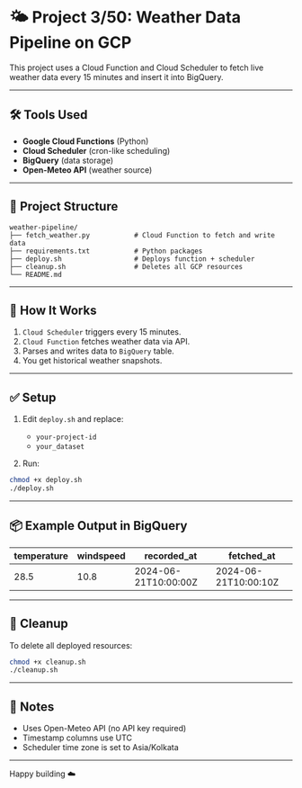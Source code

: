 # 🌤️ Project 3/50: Weather Data Pipeline on GCP

This project uses a Cloud Function and Cloud Scheduler to fetch live weather data every 15 minutes and insert it into BigQuery.

---

## 🛠️ Tools Used
- **Google Cloud Functions** (Python)
- **Cloud Scheduler** (cron-like scheduling)
- **BigQuery** (data storage)
- **Open-Meteo API** (weather source)

---

## 📁 Project Structure

```
weather-pipeline/
├── fetch_weather.py           # Cloud Function to fetch and write data
├── requirements.txt           # Python packages
├── deploy.sh                  # Deploys function + scheduler
├── cleanup.sh                 # Deletes all GCP resources
└── README.md
```

---

## 🚀 How It Works

1. `Cloud Scheduler` triggers every 15 minutes.
2. `Cloud Function` fetches weather data via API.
3. Parses and writes data to `BigQuery` table.
4. You get historical weather snapshots.

---

## ✅ Setup

1. Edit `deploy.sh` and replace:
   - `your-project-id`
   - `your_dataset`

2. Run:
```bash
chmod +x deploy.sh
./deploy.sh
```

---

## 📦 Example Output in BigQuery

| temperature | windspeed | recorded_at         | fetched_at           |
|-------------|-----------|---------------------|----------------------|
| 28.5        | 10.8      | 2024-06-21T10:00:00Z | 2024-06-21T10:00:10Z |

---

## 🧹 Cleanup

To delete all deployed resources:

```bash
chmod +x cleanup.sh
./cleanup.sh
```

---

## 📌 Notes

- Uses Open-Meteo API (no API key required)
- Timestamp columns use UTC
- Scheduler time zone is set to Asia/Kolkata

---

Happy building ☁️